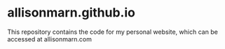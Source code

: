 # allisonmarn.github.io

This repository contains the code for my personal website, which can be accessed at allisonmarn.com
